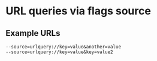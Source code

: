 # URL queries via flags source

## Example URLs

```
--source=urlquery://key=value&another=value
--source=urlquery://key=value&key=value2
```